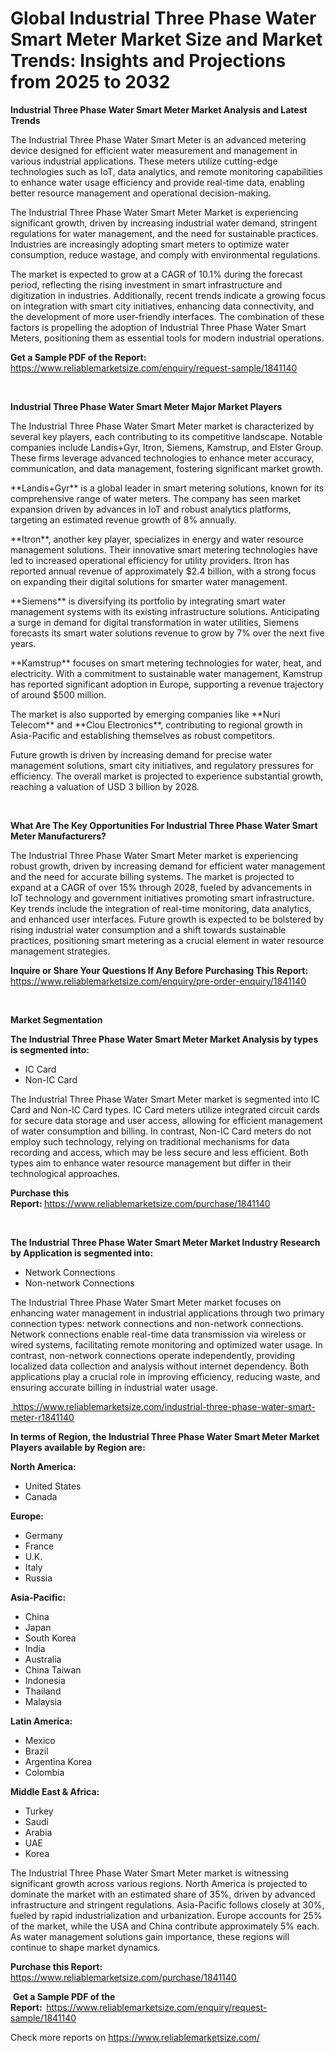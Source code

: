 <p><h1>Global Industrial Three Phase Water Smart Meter Market Size and Market Trends: Insights and Projections from 2025 to 2032</h1></p><p><strong>Industrial Three Phase Water Smart Meter Market Analysis and Latest Trends</strong></p>
<p><p>The Industrial Three Phase Water Smart Meter is an advanced metering device designed for efficient water measurement and management in various industrial applications. These meters utilize cutting-edge technologies such as IoT, data analytics, and remote monitoring capabilities to enhance water usage efficiency and provide real-time data, enabling better resource management and operational decision-making.</p><p>The Industrial Three Phase Water Smart Meter Market is experiencing significant growth, driven by increasing industrial water demand, stringent regulations for water management, and the need for sustainable practices. Industries are increasingly adopting smart meters to optimize water consumption, reduce wastage, and comply with environmental regulations. </p><p>The market is expected to grow at a CAGR of 10.1% during the forecast period, reflecting the rising investment in smart infrastructure and digitization in industries. Additionally, recent trends indicate a growing focus on integration with smart city initiatives, enhancing data connectivity, and the development of more user-friendly interfaces. The combination of these factors is propelling the adoption of Industrial Three Phase Water Smart Meters, positioning them as essential tools for modern industrial operations.</p></p>
<p><strong>Get a Sample PDF of the Report:&nbsp;</strong> <a href="https://www.reliablemarketsize.com/enquiry/request-sample/1841140?utm_campaign=2008&utm_medium=2&utm_source=Github&utm_content=ia&utm_term=28022025&utm_id=industrial-three-phase-water-smart-meter">https://www.reliablemarketsize.com/enquiry/request-sample/1841140</a></p>
<p>&nbsp;</p>
<p><strong>Industrial Three Phase Water Smart Meter Major Market Players</strong></p>
<p><p>The Industrial Three Phase Water Smart Meter market is characterized by several key players, each contributing to its competitive landscape. Notable companies include Landis+Gyr, Itron, Siemens, Kamstrup, and Elster Group. These firms leverage advanced technologies to enhance meter accuracy, communication, and data management, fostering significant market growth.</p><p>**Landis+Gyr** is a global leader in smart metering solutions, known for its comprehensive range of water meters. The company has seen market expansion driven by advances in IoT and robust analytics platforms, targeting an estimated revenue growth of 8% annually.</p><p>**Itron**, another key player, specializes in energy and water resource management solutions. Their innovative smart metering technologies have led to increased operational efficiency for utility providers. Itron has reported annual revenue of approximately $2.4 billion, with a strong focus on expanding their digital solutions for smarter water management.</p><p>**Siemens** is diversifying its portfolio by integrating smart water management systems with its existing infrastructure solutions. Anticipating a surge in demand for digital transformation in water utilities, Siemens forecasts its smart water solutions revenue to grow by 7% over the next five years.</p><p>**Kamstrup** focuses on smart metering technologies for water, heat, and electricity. With a commitment to sustainable water management, Kamstrup has reported significant adoption in Europe, supporting a revenue trajectory of around $500 million.</p><p>The market is also supported by emerging companies like **Nuri Telecom** and **Clou Electronics**, contributing to regional growth in Asia-Pacific and establishing themselves as robust competitors.</p><p>Future growth is driven by increasing demand for precise water management solutions, smart city initiatives, and regulatory pressures for efficiency. The overall market is projected to experience substantial growth, reaching a valuation of USD 3 billion by 2028.</p></p>
<p>&nbsp;</p>
<p><strong>What Are The Key Opportunities For Industrial Three Phase Water Smart Meter Manufacturers?</strong></p>
<p><p>The Industrial Three Phase Water Smart Meter market is experiencing robust growth, driven by increasing demand for efficient water management and the need for accurate billing systems. The market is projected to expand at a CAGR of over 15% through 2028, fueled by advancements in IoT technology and government initiatives promoting smart infrastructure. Key trends include the integration of real-time monitoring, data analytics, and enhanced user interfaces. Future growth is expected to be bolstered by rising industrial water consumption and a shift towards sustainable practices, positioning smart metering as a crucial element in water resource management strategies.</p></p>
<p><strong>Inquire or Share Your Questions If Any Before Purchasing This Report:</strong> <a href="https://www.reliablemarketsize.com/enquiry/pre-order-enquiry/1841140?utm_campaign=2008&utm_medium=2&utm_source=Github&utm_content=ia&utm_term=28022025&utm_id=industrial-three-phase-water-smart-meter">https://www.reliablemarketsize.com/enquiry/pre-order-enquiry/1841140</a></p>
<p>&nbsp;</p>
<p><strong>Market Segmentation</strong></p>
<p><strong>The Industrial Three Phase Water Smart Meter Market Analysis by types is segmented into:</strong></p>
<p><ul><li>IC Card</li><li>Non-IC Card</li></ul></p>
<p><p>The Industrial Three Phase Water Smart Meter market is segmented into IC Card and Non-IC Card types. IC Card meters utilize integrated circuit cards for secure data storage and user access, allowing for efficient management of water consumption and billing. In contrast, Non-IC Card meters do not employ such technology, relying on traditional mechanisms for data recording and access, which may be less secure and less efficient. Both types aim to enhance water resource management but differ in their technological approaches.</p></p>
<p><strong>Purchase this Report:&nbsp;</strong><a href="https://www.reliablemarketsize.com/purchase/1841140?utm_campaign=2008&utm_medium=2&utm_source=Github&utm_content=ia&utm_term=28022025&utm_id=industrial-three-phase-water-smart-meter">https://www.reliablemarketsize.com/purchase/1841140</a></p>
<p>&nbsp;</p>
<p><strong>The Industrial Three Phase Water Smart Meter Market Industry Research by Application is segmented into:</strong></p>
<p><ul><li>Network Connections</li><li>Non-network Connections</li></ul></p>
<p><p>The Industrial Three Phase Water Smart Meter market focuses on enhancing water management in industrial applications through two primary connection types: network connections and non-network connections. Network connections enable real-time data transmission via wireless or wired systems, facilitating remote monitoring and optimized water usage. In contrast, non-network connections operate independently, providing localized data collection and analysis without internet dependency. Both applications play a crucial role in improving efficiency, reducing waste, and ensuring accurate billing in industrial water usage.</p></p>
<p><a href="https://www.reliablemarketsize.com/industrial-three-phase-water-smart-meter-r1841140?utm_campaign=2008&utm_medium=2&utm_source=Github&utm_content=ia&utm_term=28022025&utm_id=industrial-three-phase-water-smart-meter">&nbsp;https://www.reliablemarketsize.com/industrial-three-phase-water-smart-meter-r1841140</a></p>
<p><strong>In terms of Region, the Industrial Three Phase Water Smart Meter Market Players available by Region are:</strong></p>
<p>
    <p> <strong> North America: </strong>
        <ul>
            <li>United States</li>
            <li>Canada</li>
        </ul>
        </p> 
    <p> <strong> Europe: </strong>
        <ul>
            <li>Germany</li>
            <li>France</li>
            <li>U.K.</li>
            <li>Italy</li>
            <li>Russia</li>
        </ul>
        </p> 
    <p> <strong> Asia-Pacific: </strong>
        <ul>
            <li>China</li>
            <li>Japan</li>
            <li>South Korea</li>
            <li>India</li>
            <li>Australia</li>
            <li>China Taiwan</li>
            <li>Indonesia</li>
            <li>Thailand</li>
            <li>Malaysia</li>
        </ul>
        </p> 
    <p> <strong> Latin America: </strong>
        <ul>
            <li>Mexico</li>
            <li>Brazil</li>
            <li>Argentina Korea</li>
            <li>Colombia</li>
        </ul>
        </p> 
    <p> <strong> Middle East & Africa: </strong>
        <ul>
            <li>Turkey</li>
            <li>Saudi</li>
            <li>Arabia</li>
            <li>UAE</li>
            <li>Korea</li>
        </ul>
    </p>
    </p>
<p><p>The Industrial Three Phase Water Smart Meter market is witnessing significant growth across various regions. North America is projected to dominate the market with an estimated share of 35%, driven by advanced infrastructure and stringent regulations. Asia-Pacific follows closely at 30%, fueled by rapid industrialization and urbanization. Europe accounts for 25% of the market, while the USA and China contribute approximately 5% each. As water management solutions gain importance, these regions will continue to shape market dynamics.</p></p>
<p><strong>Purchase this Report: </strong><a href="https://www.reliablemarketsize.com/purchase/1841140?utm_campaign=2008&utm_medium=2&utm_source=Github&utm_content=ia&utm_term=28022025&utm_id=industrial-three-phase-water-smart-meter">https://www.reliablemarketsize.com/purchase/1841140</a></p>
<p>&nbsp;<strong>Get a Sample PDF of the Report:&nbsp;&nbsp;</strong><a href="https://www.reliablemarketsize.com/enquiry/request-sample/1841140?utm_campaign=2008&utm_medium=2&utm_source=Github&utm_content=ia&utm_term=28022025&utm_id=industrial-three-phase-water-smart-meter">https://www.reliablemarketsize.com/enquiry/request-sample/1841140</a></p>
<p><strong></strong></p>
<p>Check more reports on <a href="https://www.reliablemarketsize.com/?utm_campaign=2008&utm_medium=2&utm_source=Github&utm_content=ia&utm_term=28022025&utm_id=industrial-three-phase-water-smart-meter">https://www.reliablemarketsize.com/</a></p>